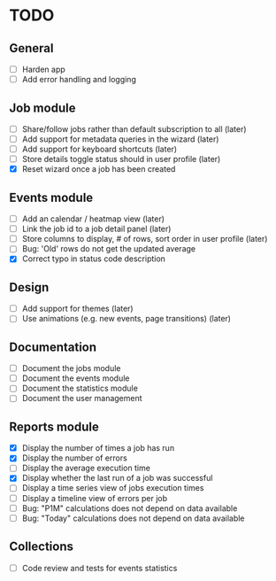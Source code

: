 # TODO

## General
- [ ] Harden app
- [ ] Add error handling and logging

## Job module
- [ ] Share/follow jobs rather than default subscription to all (later)
- [ ] Add support for metadata queries in the wizard (later)
- [ ] Add support for keyboard shortcuts (later)
- [ ] Store details toggle status should in user profile (later)
- [x] Reset wizard once a job has been created

## Events module
- [ ] Add an calendar / heatmap view (later)
- [ ] Link the job id to a job detail panel (later)
- [ ] Store columns to display, # of rows, sort order in user profile (later)
- [ ] Bug: 'Old' rows do not get the updated average
- [x] Correct typo in status code description

## Design
- [ ] Add support for themes (later)
- [ ] Use animations (e.g. new events, page transitions) (later)

## Documentation
- [ ] Document the jobs module
- [ ] Document the events module
- [ ] Document the statistics module
- [ ] Document the user management

## Reports module
- [x] Display the number of times a job has run
- [x] Display the number of errors
- [ ] Display the average execution time
- [x] Display whether the last run of a job was successful
- [ ] Display a time series view of jobs execution times
- [ ] Display a timeline view of errors per job
- [ ] Bug: "P1M" calculations does not depend on data available 
- [ ] Bug: "Today" calculations does not depend on data available 

## Collections
- [ ] Code review and tests for events statistics
